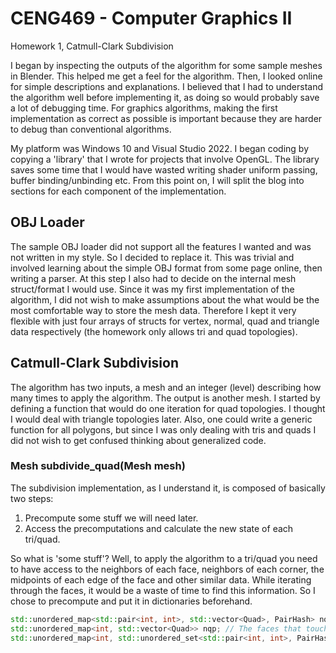# CENG469 - Computer Graphics II
  Homework 1, Catmull-Clark Subdivision

I began by inspecting the outputs of the algorithm for some sample meshes in Blender. This helped me get a feel for the algorithm. Then, I looked online for simple descriptions and explanations. I believed that I had to understand the algorithm well before implementing it, as doing so would probably save a lot of debugging time. For graphics algorithms, making the first implementation as correct as possible is important because they are harder to debug than conventional algorithms.

My platform was Windows 10 and Visual Studio 2022. I began coding by copying a 'library' that I wrote for projects that involve OpenGL. The library saves some time that I would have wasted writing shader uniform passing, buffer binding/unbinding etc. From this point on, I will split the blog into sections for each component of the implementation.

## OBJ Loader

The sample OBJ loader did not support all the features I wanted and was not written in my style. So I decided to replace it. This was trivial and involved learning about the simple OBJ format from some page online, then writing a parser.
At this step I also had to decide on the internal mesh struct/format I would use. Since it was my first implementation of the algorithm, I did not wish to make assumptions about the what would be the most comfortable way to store the mesh data. Therefore I kept it very flexible with just four arrays of structs for vertex, normal, quad and triangle data respectively (the homework only allows tri and quad topologies).

## Catmull-Clark Subdivision

The algorithm has two inputs, a mesh and an integer (level) describing how many times to apply the algorithm. The output is another mesh. I started by defining a function that would do one iteration for quad topologies. I thought I would deal with triangle topologies later. Also, one could write a generic function for all polygons, but since I was only dealing with tris and quads I did not wish to get confused thinking about generalized code. 

### Mesh subdivide_quad(Mesh mesh)

The subdivision implementation, as I understand it, is composed of basically two steps:

1. Precompute some stuff we will need later.
2. Access the precomputations and calculate the new state of each tri/quad.

So what is 'some stuff'? Well, to apply the algorithm to a tri/quad you need to have access to the neighbors of each face, neighbors of each corner, the midpoints of each edge of the face and other similar data. While iterating through the faces, it would be a waste of time to find this information. So I chose to precompute and put it in dictionaries beforehand.

```c++
std::unordered_map<std::pair<int, int>, std::vector<Quad>, PairHash> nqe; // The quads that touch a given edge
std::unordered_map<int, std::vector<Quad>> nqp; // The faces that touch a given vertex
std::unordered_map<int, std::unordered_set<std::pair<int, int>, PairHash>> nep; // The edges that touch a given vertex 
```
